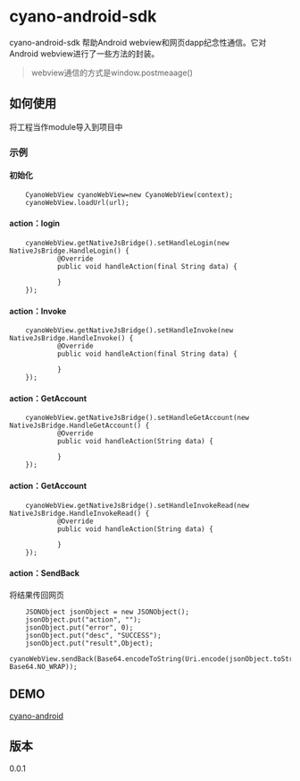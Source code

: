 # cyano-android-sdk
cyano-android-sdk 帮助Android webview和网页dapp纪念性通信。它对Android webview进行了一些方法的封装。  
>webview通信的方式是window.postmeaage()

## 如何使用
将工程当作module导入到项目中

### 示例

#### 初始化
 
```
	CyanoWebView cyanoWebView=new CyanoWebView(context);  
	cyanoWebView.loadUrl(url);
```


#### action：login

```
	cyanoWebView.getNativeJsBridge().setHandleLogin(new NativeJsBridge.HandleLogin() {
            @Override
            public void handleAction(final String data) {

            }
	});
```

#### action：Invoke
```
	cyanoWebView.getNativeJsBridge().setHandleInvoke(new NativeJsBridge.HandleInvoke() {
            @Override
            public void handleAction(final String data) {
               
            }
    });
```

#### action：GetAccount
```
	cyanoWebView.getNativeJsBridge().setHandleGetAccount(new NativeJsBridge.HandleGetAccount() {
            @Override
            public void handleAction(String data) {
             
            }
    });
```

#### action：GetAccount
```
	cyanoWebView.getNativeJsBridge().setHandleInvokeRead(new NativeJsBridge.HandleInvokeRead() {
            @Override
            public void handleAction(String data) {
               
            }
    });
```


#### action：SendBack
将结果传回网页
```
	JSONObject jsonObject = new JSONObject();
    jsonObject.put("action", "");
    jsonObject.put("error", 0);
    jsonObject.put("desc", "SUCCESS");
    jsonObject.put("result",Object);
	cyanoWebView.sendBack(Base64.encodeToString(Uri.encode(jsonObject.toString()).getBytes(), Base64.NO_WRAP));
```

## DEMO
[cyano-android](https://github.com/ontio-cyano/cyano-android)

## 版本
0.0.1
